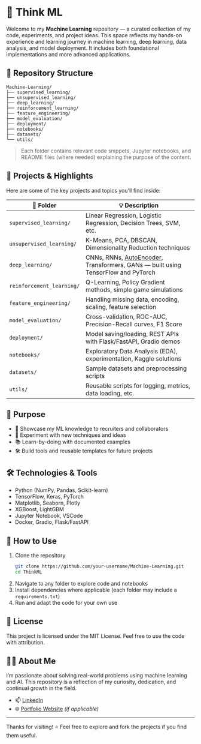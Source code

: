 # 🧠 Think ML

Welcome to my **Machine Learning** repository — a curated collection of my code, experiments, and project ideas. This space reflects my hands-on experience and learning journey in machine learning, deep learning, data analysis, and model deployment. It includes both foundational implementations and more advanced applications.

## 📁 Repository Structure

```
Machine-Learning/
├── supervised_learning/
├── unsupervised_learning/
├── deep_learning/
├── reinforcement_learning/
├── feature_engineering/
├── model_evaluation/
├── deployment/
├── notebooks/
├── datasets/
└── utils/
```

> Each folder contains relevant code snippets, Jupyter notebooks, and README files (where needed) explaining the purpose of the content.

## 🚀 Projects & Highlights

Here are some of the key projects and topics you'll find inside:

| 📂 Folder | 💡 Description |
|----------|----------------|
| `supervised_learning/` | Linear Regression, Logistic Regression, Decision Trees, SVM, etc. |
| `unsupervised_learning/` | K-Means, PCA, DBSCAN, Dimensionality Reduction techniques |
| `deep_learning/` | CNNs, RNNs, <a href="https://github.com/arjangvt/ThinkML/tree/main/deep_learning/autoencoder">AutoEncoder</a>, Transformers, GANs — built using TensorFlow and PyTorch |
| `reinforcement_learning/` | Q-Learning, Policy Gradient methods, simple game simulations |
| `feature_engineering/` | Handling missing data, encoding, scaling, feature selection |
| `model_evaluation/` | Cross-validation, ROC-AUC, Precision-Recall curves, F1 Score |
| `deployment/` | Model saving/loading, REST APIs with Flask/FastAPI, Gradio demos |
| `notebooks/` | Exploratory Data Analysis (EDA), experimentation, Kaggle solutions |
| `datasets/` | Sample datasets and preprocessing scripts |
| `utils/` | Reusable scripts for logging, metrics, data loading, etc. |

## 🎯 Purpose

- 💼 Showcase my ML knowledge to recruiters and collaborators  
- 🧪 Experiment with new techniques and ideas  
- 📚 Learn-by-doing with documented examples  
- 🛠️ Build tools and reusable templates for future projects  

## 🛠️ Technologies & Tools

- Python (NumPy, Pandas, Scikit-learn)
- TensorFlow, Keras, PyTorch
- Matplotlib, Seaborn, Plotly
- XGBoost, LightGBM
- Jupyter Notebook, VSCode
- Docker, Gradio, Flask/FastAPI

## 📌 How to Use

1. Clone the repository  
   ```bash
   git clone https://github.com/your-username/Machine-Learning.git
   cd ThinkML
   ```
2. Navigate to any folder to explore code and notebooks  
3. Install dependencies where applicable (each folder may include a `requirements.txt`)  
4. Run and adapt the code for your own use

## 📄 License

This project is licensed under the MIT License. Feel free to use the code with attribution.

## 🙋‍♂️ About Me

I’m passionate about solving real-world problems using machine learning and AI. This repository is a reflection of my curiosity, dedication, and continual growth in the field.

- 📫 [LinkedIn](https://www.linkedin.com/in/arjang-fahim-06898814/)
- 🌐 [Portfolio Website](https://your-portfolio.com) *(if applicable)*

---

Thanks for visiting! ⭐ Feel free to explore and fork the projects if you find them useful.
